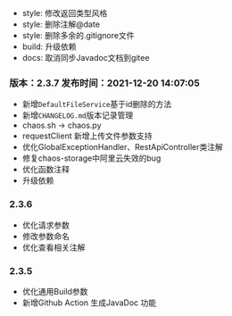 - style: 修改返回类型风格
- style: 删除注解@date
- style: 删除多余的.gitignore文件
- build: 升级依赖
- docs: 取消同步Javadoc文档到gitee

### 版本：2.3.7 发布时间：2021-12-20 14:07:05

- 新增`DefaultFileService`基于id删除的方法
- 新增`CHANGELOG.md`版本记录管理
- chaos.sh -> chaos.py
- requestClient 新增上传文件参数支持
- 优化GlobalExceptionHandler、RestApiController类注解
- 修复chaos-storage中阿里云失效的bug
- 优化函数注释
- 升级依赖

### 2.3.6

- 优化请求参数
- 修改参数命名
- 优化查看相关注解

### 2.3.5

- 优化通用Build参数
- 新增Github Action 生成JavaDoc 功能


